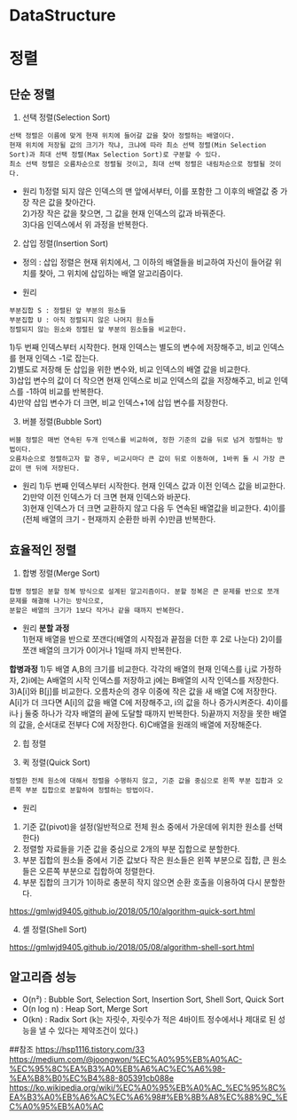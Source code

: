 # DataStructure

# 정렬
## 단순 정렬
1. 선택 정렬(Selection Sort)  
```
선택 정렬은 이름에 맞게 현재 위치에 들어갈 값을 찾아 정렬하는 배열이다.    
현재 위치에 저장될 값의 크기가 작냐, 크냐에 따라 최소 선택 정렬(Min Selection Sort)과 최대 선택 정렬(Max Selection Sort)로 구분할 수 있다.    
최소 선택 정렬은 오름차순으로 정렬될 것이고, 최대 선택 정렬은 내림차순으로 정렬될 것이다.    
```

- 원리
1)정렬 되지 않은 인덱스의 맨 앞에서부터, 이를 포함한 그 이후의 배열값 중 가장 작은 값을 찾아간다.    
2)가장 작은 값을 찾으면, 그 값을 현재 인덱스의 값과 바꿔준다.    
3)다음 인덱스에서 위 과정을 반복한다.    
     
2. 삽입 정렬(Insertion Sort)    
- 정의 : 삽입 정렬은 현재 위치에서, 그 이하의 배열들을 비교하여 자신이 들어갈 위치를 찾아, 그 위치에 삽입하는 배열 알고리즘이다.
     
- 원리
```
부분집합 S : 정렬된 앞 부분의 원소들      
부분집합 U : 아직 정렬되지 않은 나머지 원소들     
정렬되지 않는 원소와 정렬된 앞 부분의 원소들을 비교한다.
```

1)두 번째 인덱스부터 시작한다. 현재 인덱스는 별도의 변수에 저장해주고, 비교 인덱스를 현재 인덱스 -1로 잡는다.    
2)별도로 저장해 둔 삽입을 위한 변수와, 비교 인덱스의 배열 값을 비교한다.    
3)삽입 변수의 값이 더 작으면 현재 인덱스로 비교 인덱스의 값을 저장해주고, 비교 인덱스를 -1하여 비교를 반복한다.    
4)만약 삽입 변수가 더 크면, 비교 인덱스+1에 삽입 변수를 저장한다.      

3. 버블 정렬(Bubble Sort)    
```
버블 정렬은 매번 연속된 두개 인덱스를 비교하여, 정한 기준의 값을 뒤로 넘겨 정렬하는 방법이다.    
오름차순으로 정렬하고자 할 경우, 비교시마다 큰 값이 뒤로 이동하여, 1바퀴 돌 시 가장 큰 값이 맨 뒤에 저장된다.    
```    

- 원리
1)두 번째 인덱스부터 시작한다. 현재 인덱스 값과 이전 인덱스 값을 비교한다.    
2)만약 이전 인덱스가 더 크면 현재 인덱스와 바꾼다.    
3)현재 인덱스가 더 크면 교환하지 않고 다음 두 연속된 배열값을 비교한다.
4)이를 (전체 배열의 크기 - 현재까지 순환한 바퀴 수)만큼 반복한다.    
    
    
## 효율적인 정렬
1. 합병 정렬(Merge Sort)     
```
합병 정렬은 분할 정복 방식으로 설계된 알고리즘이다. 분할 정복은 큰 문제를 반으로 쪼개 문제를 해결해 나가는 방식으로,
분할은 배열의 크기가 1보다 작거나 같을 때까지 반복한다.
```

- 원리
**분할 과정**    
1)현재 배열을 반으로 쪼갠다(배열의 시작점과 끝점을 더한 후 2로 나눈다)
2)이를 쪼갠 배열의 크기가 0이거나 1일때 까지 반복한다.

**합병과정**
1)두 배열 A,B의 크기를 비교한다. 각각의 배열의 현재 인덱스를 i,j로 가정하자,
2)i에는 A배열의 시작 인덱스를 저장하고 j에는 B배열의 시작 인덱스를 저장한다.
3)A[i]와 B[j]를 비교한다. 오름차순의 경우 이중에 작은 값을 새 배열 C에 저장한다. A[i]가 더 크다면 A[i]의 값을 배열 C에 저장해주고, i의 값을 하나 증가시켜준다.
4)이를 i나 j 둘중 하나가 각자 배열의 끝에 도달할 때까지 반복한다.
5)끝까지 저장을 못한 배열의 값을, 순서대로 전부다 C에 저장한다.
6)C배열을 원래의 배열에 저장해준다.

2. 힙 정렬

3. 퀵 정렬(Quick Sort)
```
정렬한 전체 원소에 대해서 정렬을 수행하지 않고, 기준 값을 중심으로 왼쪽 부분 집합과 오른쪽 부분 집합으로 분할하여 정렬하는 방법이다.
```

- 원리
1) 기준 값(pivot)을 설정(일반적으로 전체 원소 중에서 가운데에 위치한 원소를 선택한다)
2) 정렬할 자료들을 기준 값을 중심으로 2개의 부분 집합으로 분할한다.
3) 부분 집합의 원소들 중에서 기준 값보다 작은 원소들은 왼쪽 부분으로 집합, 큰 원소들은 오른쪽 부분으로 집합하여 정렬한다.
4) 부분 집합의 크기가 1이하로 충분히 작지 않으면 순환 호출을 이용하여 다시 분할한다.

https://gmlwjd9405.github.io/2018/05/10/algorithm-quick-sort.html

4. 셸 정렬(Shell Sort)

https://gmlwjd9405.github.io/2018/05/08/algorithm-shell-sort.html

## 알고리즘 성능
 - O(n²) : Bubble Sort, Selection Sort, Insertion Sort, Shell Sort, Quick Sort
 - O(n log n) : Heap Sort, Merge Sort
 - O(kn) : Radix Sort (k는 자릿수, 자릿수가 적은 4바이트 정수에서나 제대로 된 성능을 낼 수 있다는 제약조건이 있다.)

##참조
https://hsp1116.tistory.com/33
https://medium.com/@joongwon/%EC%A0%95%EB%A0%AC-%EC%95%8C%EA%B3%A0%EB%A6%AC%EC%A6%98-%EA%B8%B0%EC%B4%88-805391cb088e
https://ko.wikipedia.org/wiki/%EC%A0%95%EB%A0%AC_%EC%95%8C%EA%B3%A0%EB%A6%AC%EC%A6%98#%EB%8B%A8%EC%88%9C_%EC%A0%95%EB%A0%AC
